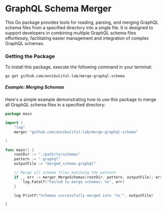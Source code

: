 # GraphQL Schema Merger

This Go package provides tools for reading, parsing, and merging GraphQL schema files from a specified directory into a single file. It is designed to support developers in combining multiple GraphQL schema files effortlessly, facilitating easier management and integration of complex GraphQL schemas.

### Getting the Package

To install this package, execute the following command in your terminal:

`go get github.com/annibuliful-lab/merge-graphql-schema`

##### Example: Merging Schemas

Here's a simple example demonstrating how to use this package to merge all GraphQL schema files in a specified directory:

```go
package main

import (
    "log"
    merger "github.com/annibuliful-lab/merge-graphql-schema"

)

func main() {
    rootDir := "./path/to/schemas"
    pattern := ".graphql"
    outputFile := "merged_schema.graphql"

    // Merge all schema files matching the pattern
    if _, err := merger.MergeSchemas(rootDir, pattern, outputFile); err != nil {
        log.Fatalf("Failed to merge schemas: %v", err)
    }

    log.Printf("Schemas successfully merged into '%s'", outputFile)

}

```
